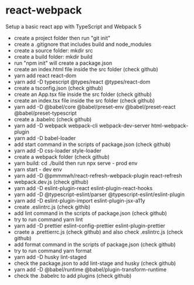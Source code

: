 # react-webpack

Setup a basic react app with TypeScript and Webpack 5
- create a project folder then run "git init"
- create a .gitignore that includes build and node_modules
- create a source folder: mkdir src
- create a build folder: mkdir build
- run "npm init" will create a package.json
- create an index.html file inside the src folder (check github)
- yarn add react react-dom
- yarn add -D typescript @types/react @types/react-dom
- create a tsconfig.json (check github)
- create an App.tsx file inside the src folder (check github)
- create an index.tsx file inside the src folder (check github)
- yarn add -D @babel/core @babel/preset-env @babel/preset-react @babel/preset-typescript
- create a .babelrc (check github)
- yarn add -D webpack webpack-cli webpack-dev-server html-webpack-plugin 
- yarn add -D babel-loader
- add start command in the scripts of package.json (check github)
- yarn add -D css-loader style-loader
- create a webpack folder (check github)
- yarn build: cd ./build then run npx serve - prod env
- yarn start - dev env
- yarn add -D @pmmmwh/react-refresh-webpack-plugin react-refresh
- webpack.dev.js (check github)
- yarn add -D eslint-plugin-react eslint-plugin-react-hooks
- yarn add -D @typescript-eslint/parser @typescript-eslint/eslint-plugin
- yarn add -D eslint-plugin-import eslint-plugin-jsx-a11y
- create .eslintrc.js (check githib)
- add lint command in the scripts of package.json (check github)
- try to run command yarn lint
- yarn add -D prettier eslint-config-prettier eslint-plugin-prettier
- craete a .prettierrc.js (check github) and also check .eslintrc.js (check github)
- add format command in the scripts of package.json (check github)
- try to run command yarn format
- yarn add -D husky lint-staged
- check the package.json to add lint-stage and husky (check github)
- yarn add -D @babel/runtime @babel/plugin-transform-runtime
- check the .babelrc to add plugins (check github)
  
